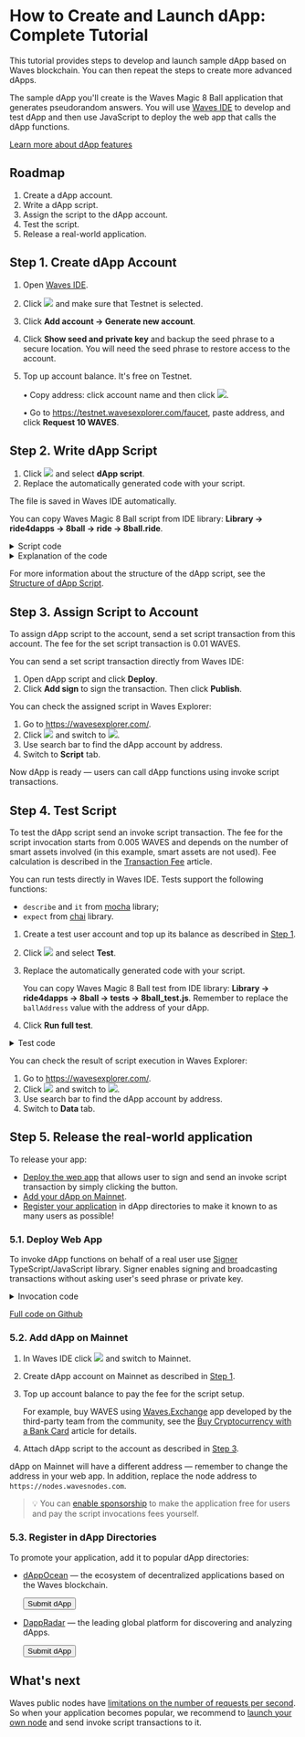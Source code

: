 # How to Create and Launch dApp: Complete Tutorial

This tutorial provides steps to develop and launch sample dApp based on Waves blockchain. You can then repeat the steps to create more advanced dApps.

The sample dApp you'll create is the Waves Magic 8 Ball application that generates pseudorandom answers. You will use [Waves IDE](https://waves-ide.com/) to develop and test dApp and then use JavaScript to deploy the web app that calls the dApp functions.

[Learn more about dApp features](/en/building-apps/smart-contracts/what-is-a-dapp)

## Roadmap

1. Create a dApp account.
2. Write a dApp script.
3. Assign the script to the dApp account.
4. Test the script.
5. Release a real-world application.

## Step 1. Create dApp Account

1. Open [Waves IDE](https://waves-ide.com/).
2. Click ![](./_assets/ide-settings.png) and make sure that Testnet is selected.
3. Click **Add account → Generate new account**.
4. Click **Show seed and private key** and backup the seed phrase to a secure location. You will need the seed phrase to restore access to the account.
5. Top up account balance. It's free on Testnet.

   • Copy address: click account name and then click ![](./_assets/copy-button.png).

   • Go to <https://testnet.wavesexplorer.com/faucet>, paste address, and click **Request 10 WAVES**.

## Step 2. Write dApp Script

1. Click ![](./_assets/add-script-button.png) and select **dApp script**.
2. Replace the automatically generated code with your script.

The file is saved in Waves IDE automatically.

You can copy Waves Magic 8 Ball script from IDE library: **Library → ride4dapps → 8ball → ride → 8ball.ride**.

<details><summary>Script code</summary>
<p>
<code>
{-# STDLIB_VERSION 3 #-}<br>
{-# CONTENT_TYPE DAPP #-}<br>
{-# SCRIPT_TYPE ACCOUNT #-}<br>
<br>
let answersCount = 20<br>
let answers = <br>
&nbsp;&nbsp;&nbsp;&nbsp;["It is certain.",<br>
&nbsp;&nbsp;&nbsp;&nbsp;"It is decidedly so.",<br>
&nbsp;&nbsp;&nbsp;&nbsp;"Without a doubt.",<br>
&nbsp;&nbsp;&nbsp;&nbsp;"Yes - definitely.",<br>
&nbsp;&nbsp;&nbsp;&nbsp;"You may rely on it.",<br>
&nbsp;&nbsp;&nbsp;&nbsp;"As I see it, yes.",<br>
&nbsp;&nbsp;&nbsp;&nbsp;"Most likely.",<br>
&nbsp;&nbsp;&nbsp;&nbsp;"Outlook good.",<br>
&nbsp;&nbsp;&nbsp;&nbsp;"Yes.",<br>
&nbsp;&nbsp;&nbsp;&nbsp;"Signs point to yes.",<br>
&nbsp;&nbsp;&nbsp;&nbsp;"Reply hazy, try again.",<br>
&nbsp;&nbsp;&nbsp;&nbsp;"Ask again later.",<br>
&nbsp;&nbsp;&nbsp;&nbsp;"Better not tell you now.",<br>
&nbsp;&nbsp;&nbsp;&nbsp;"Cannot predict now.",<br>
&nbsp;&nbsp;&nbsp;&nbsp;"Concentrate and ask again.",<br>
&nbsp;&nbsp;&nbsp;&nbsp;"Don't count on it.",<br>
&nbsp;&nbsp;&nbsp;&nbsp;"My reply is no.",<br>
&nbsp;&nbsp;&nbsp;&nbsp;"My sources say no.",<br>
&nbsp;&nbsp;&nbsp;&nbsp;"Outlook not so good.",<br>
&nbsp;&nbsp;&nbsp;&nbsp;"Very doubtful."]<br>
<br>
func getAnswer(question: String, previousAnswer: String) = {<br>
&nbsp;&nbsp;&nbsp;&nbsp;let hash = sha256(toBytes(question + previousAnswer))<br>
&nbsp;&nbsp;&nbsp;&nbsp;let index = toInt(hash)<br>
&nbsp;&nbsp;&nbsp;&nbsp;answers[index % answersCount]<br>
}<br>
<br>
func getPreviousAnswer(address: String) = {<br>
&nbsp;&nbsp;&nbsp;&nbsp;match getString(this, address + "_a") {<br>
&nbsp;&nbsp;&nbsp;&nbsp;&nbsp;&nbsp;&nbsp;&nbsp;case a: String => a<br>
&nbsp;&nbsp;&nbsp;&nbsp;&nbsp;&nbsp;&nbsp;&nbsp;case _ => address<br>
&nbsp;&nbsp;&nbsp;&nbsp;}<br>
}<br>
<br>
@Callable(i)<br>
func tellme(question: String) = {<br>
&nbsp;&nbsp;&nbsp;&nbsp;let callerAddress = toBase58String(i.caller.bytes)<br>
&nbsp;&nbsp;&nbsp;&nbsp;let answer = getAnswer(question, getPreviousAnswer(callerAddress))<br>
<br>
&nbsp;&nbsp;&nbsp;&nbsp;WriteSet([<br>
&nbsp;&nbsp;&nbsp;&nbsp;&nbsp;&nbsp;&nbsp;&nbsp;DataEntry(callerAddress + "_q", question),<br>
&nbsp;&nbsp;&nbsp;&nbsp;&nbsp;&nbsp;&nbsp;&nbsp;DataEntry(callerAddress + "_a", answer)<br>
&nbsp;&nbsp;&nbsp;&nbsp;&nbsp;&nbsp;&nbsp;&nbsp;])<br>
}<br>
</code>

</p>
</details>

<details><summary>Explanation of the code</summary>
<p>
dApp-script should start with the following directives:<br>
<code>
{-# STDLIB_VERSION 3 #-}<br>
{-# CONTENT_TYPE DAPP #-}<br>
{-# SCRIPT_TYPE ACCOUNT #-}<br>
</code>

After directives you can declare variables and auxiliary functions.

Callable functions should be marked with the `@Callable(i)` annotation. The `i` object contains invoke script transaction fields that the callable function can use. In this example we use the `i.caller.bytes` field that contains address of user account that called the function.
</p>
</details>

For more information about the structure of the dApp script, see the [Structure of dApp Script](/en/building-apps/smart-contracts/what-is-a-dapp#structure-of-dapp-script).

## Step 3. Assign Script to Account

To assign dApp script to the account, send a set script transaction from this account. The fee for the set script transaction is 0.01 WAVES.

You can send a set script transaction directly from Waves IDE:

1. Open dApp script and click **Deploy**.
2. Click **Add sign** to sign the transaction. Then click **Publish**.

You can check the assigned script in Waves Explorer:

1. Go to <https://wavesexplorer.com/>.
2. Click ![](./_assets/settings.png) and switch to ![](./_assets/testnet.png).
3. Use search bar to find the dApp account by address.
4. Switch to **Script** tab.

Now dApp is ready — users can call dApp functions using invoke script transactions.

## Step 4. Test Script

To test the dApp script send an invoke script transaction. The fee for the script invocation starts from 0.005 WAVES and depends on the number of smart assets involved (in this example, smart assets are not used). Fee calculation is described in the [Transaction Fee](/en/blockchain/transaction/transaction-fee) article.

You can run tests directly in Waves IDE. Tests support the following functions:
* `describe` and `it` from [mocha](https://mochajs.org/) library;
* `expect` from [chai](https://www.chaijs.com/) library.

1. Create a test user account and top up its balance as described in [Step 1](#step-1-create-dapp-account).
2. Click ![](./_assets/add-script-button.png) and select **Test**.
3. Replace the automatically generated code with your script.

   You can copy Waves Magic 8 Ball test from IDE library: **Library → ride4dapps → 8ball → tests → 8ball_test.js**. Remember to replace the `ballAddress` value with the address of your dApp.

4. Click **Run full test**.

<details><summary>Test code</summary>
<p>
<code>
describe('8 ball', () => {<br>
&nbsp;&nbsp;&nbsp;&nbsp;const ballAddress = "3N27HUMt4ddx2X7foQwZRmpFzg5PSzLrUgU"<br>
&nbsp;&nbsp;&nbsp;&nbsp;const question = "Test" + Date.now()<br>
&nbsp;&nbsp;&nbsp;&nbsp;const tx = invokeScript({fee: 500000, dApp: ballAddress, call:{function:"tellme", args:[{"type": "string", "value": question}]}, payment: null})<br>
<br>
&nbsp;&nbsp;&nbsp;&nbsp;it('Tx is mined in block', async function(){<br>
&nbsp;&nbsp;&nbsp;&nbsp;&nbsp;&nbsp;&nbsp;&nbsp;await broadcast(tx)<br>
&nbsp;&nbsp;&nbsp;&nbsp;&nbsp;&nbsp;&nbsp;&nbsp;await waitForTx(tx.id)<br>
&nbsp;&nbsp;&nbsp;&nbsp;})<br>
<br>
&nbsp;&nbsp;&nbsp;&nbsp;it('Question is in ball', async function(){<br>
&nbsp;&nbsp;&nbsp;&nbsp;&nbsp;&nbsp;&nbsp;&nbsp;await accountDataByKey(address()+"_q", ballAddress)<br>
&nbsp;&nbsp;&nbsp;&nbsp;&nbsp;&nbsp;&nbsp;&nbsp;&nbsp;&nbsp;&nbsp;&nbsp;.then(reslove => expect(reslove.value).to.equal(question))<br>
&nbsp;&nbsp;&nbsp;&nbsp;})<br>
})<br>
</code>
</p>
</details>

You can check the result of script execution in Waves Explorer:

1. Go to <https://wavesexplorer.com/>.
2. Click ![](./_assets/settings.png) and switch to ![](./_assets/testnet.png).
3. Use search bar to find the dApp account by address.
4. Switch to **Data** tab.

## Step 5. Release the real-world application

To release your app:

* [Deploy the wep app](#_5-1-deploy-web-app) that allows user to sign and send an invoke script transaction by simply clicking the button.
* [Add your dApp on Mainnet](#_5-2-add-dapp-on-mainnet).
* [Register your application](#_5-3-register-in-dapp-directories) in dApp directories to make it known to as many users as possible!

### 5.1. Deploy Web App

To invoke dApp functions on behalf of a real user use [Signer](/en/building-apps/waves-api-and-sdk/client-libraries/signer) TypeScript/JavaScript library. Signer enables signing and broadcasting transactions without asking user's seed phrase or private key.

<details><summary>Invocation code</summary>
<p>
<code>
await signer.invoke({<br>
&nbsp;&nbsp;&nbsp;&nbsp;dApp: ballAddress,<br>
&nbsp;&nbsp;&nbsp;&nbsp;call: {<br>
&nbsp;&nbsp;&nbsp;&nbsp;&nbsp;&nbsp;&nbsp;&nbsp;function: "tellme",<br>
&nbsp;&nbsp;&nbsp;&nbsp;&nbsp;&nbsp;&nbsp;&nbsp;args:[{"type": "string", "value": question}]<br>
&nbsp;&nbsp;&nbsp;&nbsp;}<br>
}).broadcast();<br>
</code>
</p>
</details>

[Full code on Github](https://github.com/elenaili/waves8ball)

### 5.2. Add dApp on Mainnet

1. In Waves IDE click ![](./_assets/ide-settings.png) and switch to Mainnet.
2. Create dApp account on Mainnet as described in [Step 1](#step-1-create-dapp-account).
3. Top up account balance to pay the fee for the script setup.

   For example, buy WAVES using [Waves.Exchange](https://waves.exchange/) app developed by the third-party team from the community, see the [Buy Cryptocurrency with a Bank Card](https://docs.waves.exchange/en/waves-exchange/waves-exchange-online-desktop/online-desktop-trs-gtw/online-desktop-trs-fiat) article for details.

4. Attach dApp script to the account as described in [Step 3](#step-3-assign-script-to-account).

dApp on Mainnet will have a different address  — remember to change the address in your web app. In addition, replace the node address to `https://nodes.wavesnodes.com`.

> :bulb: You can [enable sponsorship](/en/blockchain/waves-protocol/sponsored-fee) to make the application free for users and pay the script invocations fees yourself.

### 5.3. Register in dApp Directories

To promote your application, add it to popular dApp directories:

* [dAppOcean](https://www.dappocean.io) — the ecosystem of decentralized applications based on the Waves blockchain.

   <input value="Submit dApp" type="button" onclick="location.href='https://www.dappocean.io/dapps/submit'" />

* [DappRadar](https://dappradar.com) — the leading global platform for discovering and analyzing dApps.

   <input value="Submit dApp" type="button" onclick="location.href='https://dappradar.com/submit-dapp'" />

## What's next

Waves public nodes have [limitations on the number of requests per second](/en/waves-node/api-limitations-of-the-pool-of-public-nodes). So when your application becomes popular, we recommend to [launch your own node](/en/waves-node/how-to-install-a-node/how-to-install-a-node) and send invoke script transactions to it.
